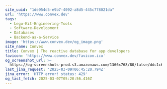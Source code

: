 ```yaml
---
site_uuid: "1de954d5-e9b7-4092-a8d5-445c778021da"
url: 'https://www.convex.dev'
tags:
  - Lego-Kit-Engineering-Tools
  - Software-Development
  - Databases
  - Backend-as-a-Service
image: 'https://www.convex.dev/og_image.png'
site_name: Convex
title: Convex | The reactive database for app developers
favicon: 'https://www.convex.dev/favicon.ico'
og_screenshot_url: >-
  https://og-screenshots-prod.s3.amazonaws.com/1366x768/80/false/ddc1c63c17b11fbe11420a84af89f42c6bd9678fe41dc10c6d93f6a8294fd243.jpeg
last_jina_request: '2025-03-09T06:45:20.794Z'
jina_error: 'HTTP error! status: 429'
og_last_fetch: 2025-03-07T05:20:56.416Z
---
```


